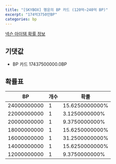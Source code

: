```yaml
---
title: "[SKYBOX] 행운의 BP 카드 (120억~240억 BP)"
excerpt: "174억3750만BP"
categories: bp
---
```

[넥슨 아이템 확률 정보](http://iteminfo.nexon.com/probability/fo4?sn=7142)

## 기댓값
  - BP 카드 17437500000.0BP

## 확률표

|BP|개수|확률|
|---|---|---|
|24000000000|1|15.6250000000%|
|22000000000|1|3.1250000000%|
|20000000000|1|9.3750000000%|
|18000000000|1|15.6250000000%|
|16000000000|1|31.2500000000%|
|14000000000|1|15.6250000000%|
|12000000000|1|9.3750000000%|
